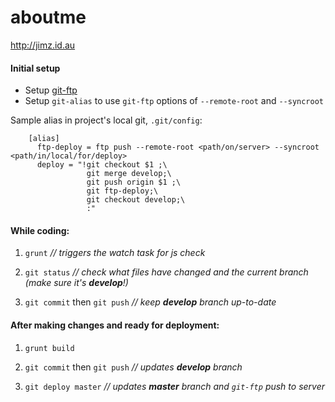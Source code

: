# aboutme
http://jimz.id.au

#### Initial setup
* Setup [git-ftp](https://github.com/git-ftp/git-ftp)
* Setup `git-alias` to use `git-ftp` options of `--remote-root` and `--syncroot`

Sample alias in project's local git, `.git/config`:
```
    [alias]
      ftp-deploy = ftp push --remote-root <path/on/server> --syncroot <path/in/local/for/deploy>
      deploy = "!git checkout $1 ;\
                 git merge develop;\
                 git push origin $1 ;\
                 git ftp-deploy;\
                 git checkout develop;\
                 :"
```

#### While coding:

1. `grunt`  _// triggers the watch task for js check_

2. `git status`  _// check what files have changed and the current branch (make sure it's **develop**!)_

3. `git commit` then `git push`  _// keep **develop** branch up-to-date_


#### After making changes and ready for deployment:

1. `grunt build`

2. `git commit` then `git push` _// updates **develop** branch_

3. `git deploy master` _// updates **master** branch and `git-ftp` push to server_

